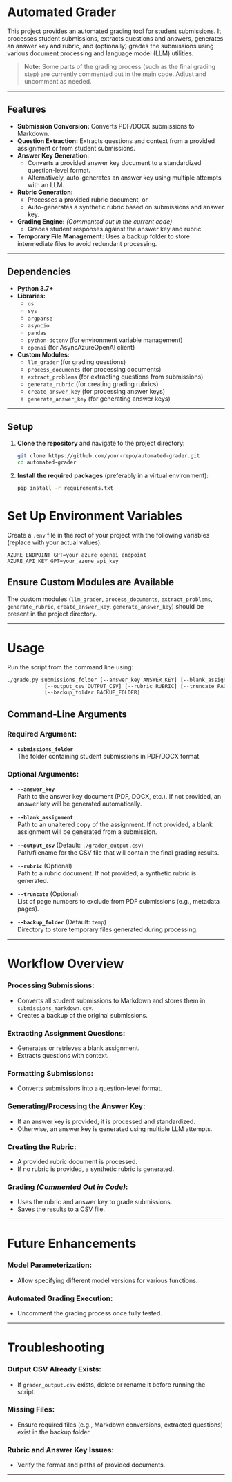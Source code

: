 # Automated Grader

This project provides an automated grading tool for student submissions. It processes student submissions, extracts questions and answers, generates an answer key and rubric, and (optionally) grades the submissions using various document processing and language model (LLM) utilities.

> **Note:** Some parts of the grading process (such as the final grading step) are currently commented out in the main code. Adjust and uncomment as needed.

---

## Features

- **Submission Conversion:** Converts PDF/DOCX submissions to Markdown.
- **Question Extraction:** Extracts questions and context from a provided assignment or from student submissions.
- **Answer Key Generation:**  
  - Converts a provided answer key document to a standardized question-level format.  
  - Alternatively, auto-generates an answer key using multiple attempts with an LLM.
- **Rubric Generation:**  
  - Processes a provided rubric document, or  
  - Auto-generates a synthetic rubric based on submissions and answer key.
- **Grading Engine:** *(Commented out in the current code)*  
  - Grades student responses against the answer key and rubric.
- **Temporary File Management:** Uses a backup folder to store intermediate files to avoid redundant processing.

---

## Dependencies

- **Python 3.7+**
- **Libraries:**
  - `os`
  - `sys`
  - `argparse`
  - `asyncio`
  - `pandas`
  - `python-dotenv` (for environment variable management)
  - `openai` (for AsyncAzureOpenAI client)
- **Custom Modules:**  
  - `llm_grader` (for grading questions)
  - `process_documents` (for processing documents)
  - `extract_problems` (for extracting questions from submissions)
  - `generate_rubric` (for creating grading rubrics)
  - `create_answer_key` (for processing answer keys)
  - `generate_answer_key` (for generating answer keys)

---

## Setup

1. **Clone the repository** and navigate to the project directory:

   ```bash
   git clone https://github.com/your-repo/automated-grader.git
   cd automated-grader
   ```
2. **Install the required packages** (preferably in a virtual environment):
    ```bash
    pip install -r requirements.txt
    ```

# Set Up Environment Variables

Create a `.env` file in the root of your project with the following variables (replace with your actual values):

```
AZURE_ENDPOINT_GPT=your_azure_openai_endpoint
AZURE_API_KEY_GPT=your_azure_api_key
```

## Ensure Custom Modules are Available

The custom modules (`llm_grader`, `process_documents`, `extract_problems`, `generate_rubric`, `create_answer_key`, `generate_answer_key`) should be present in the project directory.

---

# Usage

Run the script from the command line using:

```sh
./grade.py submissions_folder [--answer_key ANSWER_KEY] [--blank_assignment BLANK_ASSIGNMENT]
            [--output_csv OUTPUT_CSV] [--rubric RUBRIC] [--truncate PAGES [PAGES ...]]
            [--backup_folder BACKUP_FOLDER]
```

## Command-Line Arguments

### Required Argument:

- **`submissions_folder`**  
  The folder containing student submissions in PDF/DOCX format.

### Optional Arguments:

- **`--answer_key`**  
  Path to the answer key document (PDF, DOCX, etc.). If not provided, an answer key will be generated automatically.

- **`--blank_assignment`**  
  Path to an unaltered copy of the assignment. If not provided, a blank assignment will be generated from a submission.

- **`--output_csv`** (Default: `./grader_output.csv`)  
  Path/filename for the CSV file that will contain the final grading results.

- **`--rubric`** (Optional)  
  Path to a rubric document. If not provided, a synthetic rubric is generated.

- **`--truncate`** (Optional)  
  List of page numbers to exclude from PDF submissions (e.g., metadata pages).

- **`--backup_folder`** (Default: `temp`)  
  Directory to store temporary files generated during processing.

---

# Workflow Overview

### Processing Submissions:
- Converts all student submissions to Markdown and stores them in `submissions_markdown.csv`.
- Creates a backup of the original submissions.

### Extracting Assignment Questions:
- Generates or retrieves a blank assignment.
- Extracts questions with context.

### Formatting Submissions:
- Converts submissions into a question-level format.

### Generating/Processing the Answer Key:
- If an answer key is provided, it is processed and standardized.
- Otherwise, an answer key is generated using multiple LLM attempts.

### Creating the Rubric:
- A provided rubric document is processed.
- If no rubric is provided, a synthetic rubric is generated.

### Grading *(Commented Out in Code)*:
- Uses the rubric and answer key to grade submissions.
- Saves the results to a CSV file.

---

# Future Enhancements

### Model Parameterization:
- Allow specifying different model versions for various functions.

### Automated Grading Execution:
- Uncomment the grading process once fully tested.

---

# Troubleshooting

### Output CSV Already Exists:
- If `grader_output.csv` exists, delete or rename it before running the script.

### Missing Files:
- Ensure required files (e.g., Markdown conversions, extracted questions) exist in the backup folder.

### Rubric and Answer Key Issues:
- Verify the format and paths of provided documents.

---
